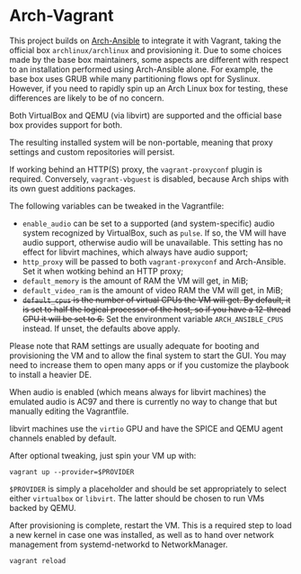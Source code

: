 # Arch-Vagrant

This project builds on [Arch-Ansible](../README.md) to integrate it with
Vagrant, taking the official box `archlinux/archlinux` and provisioning
it.  Due to some choices made by the base box maintainers, some aspects
are different with respect to an installation performed using
Arch-Ansible alone. For example, the base box uses GRUB while many
partitioning flows opt for Syslinux. However, if you need to rapidly
spin up an Arch Linux box for testing, these differences are likely to
be of no concern.

Both VirtualBox and QEMU (via libvirt) are supported and the official
base box provides support for both.

The resulting installed system will be non-portable, meaning that proxy
settings and custom repositories will persist.

If working behind an HTTP(S) proxy, the `vagrant-proxyconf` plugin is
required. Conversely, `vagrant-vbguest` is disabled, because Arch ships
with its own guest additions packages.

The following variables can be tweaked in the Vagrantfile:

* `enable_audio` can be set to a supported (and system-specific) audio
  system recognized by VirtualBox, such as `pulse`. If so, the VM will
  have audio support, otherwise audio will be unavailable. This setting
  has no effect for libvirt machines, which always have audio support;
* `http_proxy` will  be passed to both `vagrant-proxyconf` and
  Arch-Ansible. Set it when wotking behind an HTTP proxy;
* `default_memory` is the amount of RAM the VM will get, in MiB;
* `default_video_ram` is the amount of video RAM the VM will get, in
  MiB;
* ~~`default_cpus` is the number of virtual CPUs the VM will get. By
  default, it is set to half the logical processor of the host, so if
  you have a 12-thread CPU it will be set to 6.~~
  Set the environment variable `ARCH_ANSIBLE_CPUS` instead. If unset, the
  defaults above apply.

Please note that RAM settings are usually adequate for booting and
provisioning the VM and to allow the final system to start the GUI.  You
may need to increase them to open many apps or if you customize the
playbook to install a heavier DE.

When audio is enabled (which means always for libvirt machines) the
emulated audio is AC97 and there is currently no way to change that but
manually editing the Vagrantfile.

libvirt machines use the `virtio` GPU and have the SPICE and QEMU
agent channels enabled by default.

After optional tweaking, just spin your VM up with:

    vagrant up --provider=$PROVIDER

`$PROVIDER` is simply a placeholder and should be set appropriately to
select either `virtualbox` or `libvirt`. The latter should be chosen to
run VMs backed by QEMU.

After provisioning is complete, restart the VM. This is a required step
to load a new kernel in case one was installed, as well as to hand over
network management from systemd-networkd to NetworkManager.

    vagrant reload

<!-- vi: set tw=72 et sw=2 fo=tcroqan autoindent: -->
